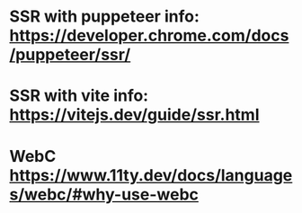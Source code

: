 # SSR with puppeteer info: https://developer.chrome.com/docs/puppeteer/ssr/
# SSR with vite info: https://vitejs.dev/guide/ssr.html
# WebC https://www.11ty.dev/docs/languages/webc/#why-use-webc